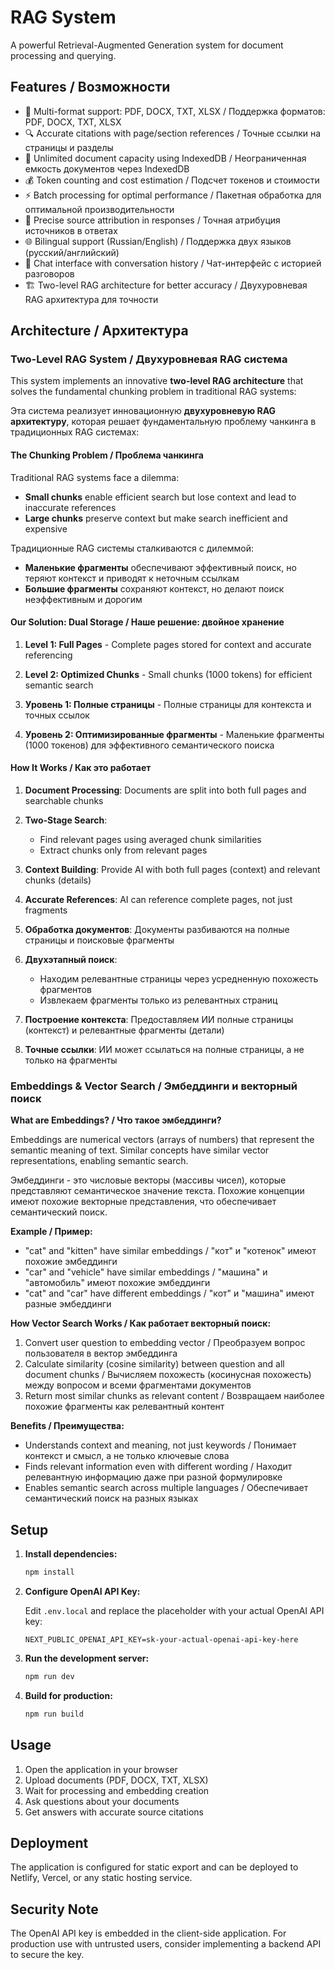# RAG System

A powerful Retrieval-Augmented Generation system for document processing and querying.

## Features / Возможности

- 📄 Multi-format support: PDF, DOCX, TXT, XLSX / Поддержка форматов: PDF, DOCX, TXT, XLSX
- 🔍 Accurate citations with page/section references / Точные ссылки на страницы и разделы
- 💾 Unlimited document capacity using IndexedDB / Неограниченная емкость документов через IndexedDB
- 💰 Token counting and cost estimation / Подсчет токенов и стоимости
- ⚡ Batch processing for optimal performance / Пакетная обработка для оптимальной производительности
- 🎯 Precise source attribution in responses / Точная атрибуция источников в ответах
- 🌐 Bilingual support (Russian/English) / Поддержка двух языков (русский/английский)
- 💬 Chat interface with conversation history / Чат-интерфейс с историей разговоров
- 🏗️ Two-level RAG architecture for better accuracy / Двухуровневая RAG архитектура для точности

## Architecture / Архитектура

### Two-Level RAG System / Двухуровневая RAG система

This system implements an innovative **two-level RAG architecture** that solves the fundamental chunking problem in traditional RAG systems:

Эта система реализует инновационную **двухуровневую RAG архитектуру**, которая решает фундаментальную проблему чанкинга в традиционных RAG системах:

#### The Chunking Problem / Проблема чанкинга
Traditional RAG systems face a dilemma:
- **Small chunks** enable efficient search but lose context and lead to inaccurate references
- **Large chunks** preserve context but make search inefficient and expensive

Традиционные RAG системы сталкиваются с дилеммой:
- **Маленькие фрагменты** обеспечивают эффективный поиск, но теряют контекст и приводят к неточным ссылкам
- **Большие фрагменты** сохраняют контекст, но делают поиск неэффективным и дорогим

#### Our Solution: Dual Storage / Наше решение: двойное хранение
1. **Level 1: Full Pages** - Complete pages stored for context and accurate referencing
2. **Level 2: Optimized Chunks** - Small chunks (1000 tokens) for efficient semantic search

1. **Уровень 1: Полные страницы** - Полные страницы для контекста и точных ссылок
2. **Уровень 2: Оптимизированные фрагменты** - Маленькие фрагменты (1000 токенов) для эффективного семантического поиска

#### How It Works / Как это работает
1. **Document Processing**: Documents are split into both full pages and searchable chunks
2. **Two-Stage Search**:
   - Find relevant pages using averaged chunk similarities
   - Extract chunks only from relevant pages
3. **Context Building**: Provide AI with both full pages (context) and relevant chunks (details)
4. **Accurate References**: AI can reference complete pages, not just fragments

1. **Обработка документов**: Документы разбиваются на полные страницы и поисковые фрагменты
2. **Двухэтапный поиск**:
   - Находим релевантные страницы через усредненную похожесть фрагментов
   - Извлекаем фрагменты только из релевантных страниц
3. **Построение контекста**: Предоставляем ИИ полные страницы (контекст) и релевантные фрагменты (детали)
4. **Точные ссылки**: ИИ может ссылаться на полные страницы, а не только на фрагменты

### Embeddings & Vector Search / Эмбеддинги и векторный поиск

**What are Embeddings? / Что такое эмбеддинги?**

Embeddings are numerical vectors (arrays of numbers) that represent the semantic meaning of text. Similar concepts have similar vector representations, enabling semantic search.

Эмбеддинги - это числовые векторы (массивы чисел), которые представляют семантическое значение текста. Похожие концепции имеют похожие векторные представления, что обеспечивает семантический поиск.

**Example / Пример:**
- "cat" and "kitten" have similar embeddings / "кот" и "котенок" имеют похожие эмбеддинги
- "car" and "vehicle" have similar embeddings / "машина" и "автомобиль" имеют похожие эмбеддинги
- "cat" and "car" have different embeddings / "кот" и "машина" имеют разные эмбеддинги

**How Vector Search Works / Как работает векторный поиск:**
1. Convert user question to embedding vector / Преобразуем вопрос пользователя в вектор эмбеддинга
2. Calculate similarity (cosine similarity) between question and all document chunks / Вычисляем похожесть (косинусная похожесть) между вопросом и всеми фрагментами документов
3. Return most similar chunks as relevant content / Возвращаем наиболее похожие фрагменты как релевантный контент

**Benefits / Преимущества:**
- Understands context and meaning, not just keywords / Понимает контекст и смысл, а не только ключевые слова
- Finds relevant information even with different wording / Находит релевантную информацию даже при разной формулировке
- Enables semantic search across multiple languages / Обеспечивает семантический поиск на разных языках

## Setup

1. **Install dependencies:**
   ```bash
   npm install
   ```

2. **Configure OpenAI API Key:**

   Edit `.env.local` and replace the placeholder with your actual OpenAI API key:
   ```
   NEXT_PUBLIC_OPENAI_API_KEY=sk-your-actual-openai-api-key-here
   ```

3. **Run the development server:**
   ```bash
   npm run dev
   ```

4. **Build for production:**
   ```bash
   npm run build
   ```

## Usage

1. Open the application in your browser
2. Upload documents (PDF, DOCX, TXT, XLSX)
3. Wait for processing and embedding creation
4. Ask questions about your documents
5. Get answers with accurate source citations

## Deployment

The application is configured for static export and can be deployed to Netlify, Vercel, or any static hosting service.

## Security Note

The OpenAI API key is embedded in the client-side application. For production use with untrusted users, consider implementing a backend API to secure the key.